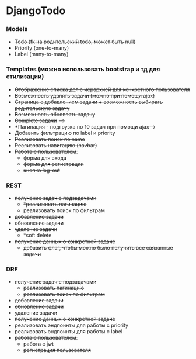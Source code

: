 # DjangoTodo

### Models

- ~~Todo (fk на родительский todo, может быть null)~~
- Priority (one-to-many)
- Label (many-to-many)

### Templates (можно использовать bootstrap и тд для стилизации)

- ~~Отображение списка дел с иерархией для конкретного пользователя~~
- ~~Возможность удалять задачи (можно при помощи ajax)~~
- ~~Страница с добавлением задачи + возможность выбирать родительскую задачу~~
- ~~Возможность обновлять задачу~~
- ~~Complete задачи~~ -->
- *Пагинация - подгрузка по 10 задач при помощи ajax-->
- Добавить фильтрацию по label и priority
- ~~Реализовать поиск по name~~
- ~~Реализовать навигацию (navbar)~~
- ~~Работа с пользователем~~:
    - ~~форма для входа~~
    - ~~форма для регистрации~~
    - ~~кнопка log-out~~

### REST

- ~~получение задач с подзадачами~~
    - ~~*реализовать пагинацию~~
    - реализовать поиск по фильтрам
- ~~добавление задачи~~
- ~~обновление задачи~~
- ~~удаление задачи~~
    - *soft delete
- ~~получение данных о конкретной задаче~~
    - ~~добавить флаг, чтобы можно было получить все связанные задачи~~

### DRF

- ~~получение задач с подзадачами~~
    - ~~реализовать пагинацию~~
    - ~~реализовать поиск по фильтрам~~
- ~~добавление задачи~~
- ~~обновление задачи~~
- ~~удаление задачи~~
- ~~получение данных о конкретной задаче~~
- реализовать эндпоинты для работы с priority
- реализовать эндпоинты для работы с label
- ~~работа с пользователем~~:
    - ~~работа с jwt~~
    - ~~регистрация пользователя~~

